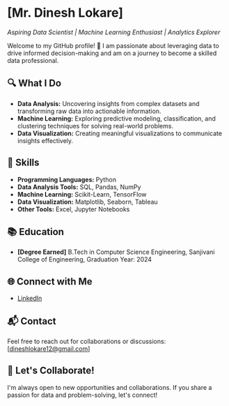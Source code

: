 # [Mr. Dinesh Lokare]
*Aspiring Data Scientist | Machine Learning Enthusiast | Analytics Explorer*

Welcome to my GitHub profile! 👋 I am passionate about leveraging data to drive informed decision-making and am on a journey to become a skilled data professional.

## 🔍 What I Do
- **Data Analysis:** Uncovering insights from complex datasets and transforming raw data into actionable information.
- **Machine Learning:** Exploring predictive modeling, classification, and clustering techniques for solving real-world problems.
- **Data Visualization:** Creating meaningful visualizations to communicate insights effectively.

## 🌱 Skills
- **Programming Languages:** Python
- **Data Analysis Tools:** SQL, Pandas, NumPy
- **Machine Learning:** Scikit-Learn, TensorFlow
- **Data Visualization:** Matplotlib, Seaborn, Tableau
- **Other Tools:** Excel, Jupyter Notebooks

## 📚 Education
- **[Degree Earned]** B.Tech in Computer Science Engineering, Sanjivani College of Engineering, Graduation Year: 2024

## 🌐 Connect with Me
- [LinkedIn](https://www.linkedin.com/in/dinesh-lokare-91855422b/)

## 📬 Contact
Feel free to reach out for collaborations or discussions: [dineshlokare12@gmail.com]

## 🙌 Let's Collaborate!
I'm always open to new opportunities and collaborations. If you share a passion for data and problem-solving, let's connect!

